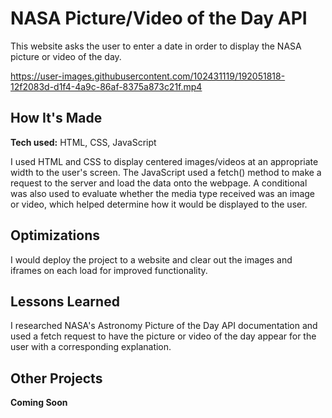 # NASA Picture/Video of the Day API
This website asks the user to enter a date in order to display the NASA picture or video of the day.

<!-- **Link to project:** website link here -->

https://user-images.githubusercontent.com/102431119/192051818-12f2083d-d1f4-4a9c-86af-8375a873c21f.mp4

## How It's Made

**Tech used:** HTML, CSS, JavaScript

I used HTML and CSS to display centered images/videos at an appropriate width to the user's screen. The JavaScript used a fetch() method to make a request to the server and load the data onto the webpage. A conditional was also used to evaluate whether the media type received was an image or video, which helped determine how it would be displayed to the user. 

## Optimizations

I would deploy the project to a website and clear out the images and iframes on each load for improved functionality.

## Lessons Learned

I researched NASA's Astronomy Picture of the Day API documentation and used a fetch request to have the picture or video of the day appear for the user with a corresponding explanation. 

## Other Projects

**Coming Soon**

<!-- <table bordercolor="#66b2b2">
  <tr>
    <td width="33.3%"  style="align:center;" valign="top">
	<a target="_blank" href="#">**Coming Soon**</a>
    	<br>
    	<a target="_blank" href="#">
    	<img src="#" width="100%"  alt="#">
        </a>
    </td>
    <td width="33.3%" valign="top">
	<a target="_blank" href="#">**Coming Soon**</a>
      	<br>
        <a target="_blank" href="#">
          <img src="#" width="100%" alt="#">
        </a>
    </td>
    <td width="33.3%" valign="top">
	<a target="_blank" href="#">**Coming Soon**</a>
        <br>
        <a target="_blank" href="#">
          <img src="#" width="100%" alt="#">
        </a>
    </td>
  </tr>
</table> -->
